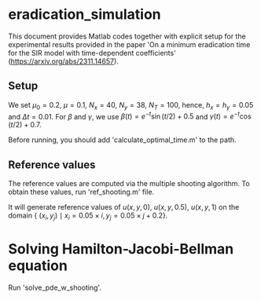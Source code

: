 # eradication_simulation

This document provides Matlab codes together with explicit setup for the experimental results provided in the paper 'On a minimum eradication time for the SIR model with time-dependent coefficients' (https://arxiv.org/abs/2311.14657).

## Setup

We set $\mu_0=0.2$, $\mu=0.1$, $N_x=40$, $N_y=38$, $N_T=100$, hence, $h_x=h_y=0.05$ and $\Delta t = 0.01$. For $\beta$ and $\gamma$, we use $\beta(t)= e^{-t} \sin(t/2)+0.5$ and $\gamma(t)=e^{-t} \cos(t/2)+0.7$.

Before running, you should add 'calculate_optimal_time.m' to the path.

## Reference values
The reference values are computed via the multiple shooting algorithm. To obtain these values, run 'ref_shooting.m' file.

It will generate reference values of $u(x,y,0)$, $u(x,y,0.5)$, $u(x,y,1)$ on the domain { $(x_i,y_j) \mid x_i= 0.05 \times i, y_j= 0.05 \times j + 0.2$}.

# Solving Hamilton-Jacobi-Bellman equation
Run 'solve_pde_w_shooting'.





